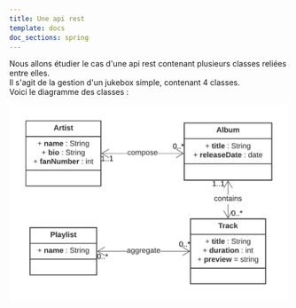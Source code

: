 ```yaml
---
title: Une api rest
template: docs
doc_sections: spring
---
```


Nous allons étudier le cas d'une api rest contenant plusieurs classes reliées entre elles.  
Il s'agit de la gestion d'un jukebox simple, contenant 4 classes.  
Voici le diagramme des classes :

![diagramme des classe](jukebox.jpeg)
